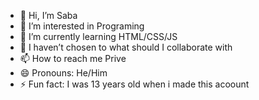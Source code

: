 - 👋 Hi, I’m Saba
- 👀 I’m interested in Programing
- 🌱 I’m currently learning HTML/CSS/JS
- 💞️ I haven’t chosen to what should I collaborate with
- 📫 How to reach me Prive
- 😄 Pronouns: He/Him
- ⚡ Fun fact: I was 13 years old when i made this acoount

<!---
OmegeBoi/OmegeBoi is a ✨ special ✨ repository because its `README.md` (this file) appears on your GitHub profile.
You can click the Preview link to take a look at your changes.
--->
